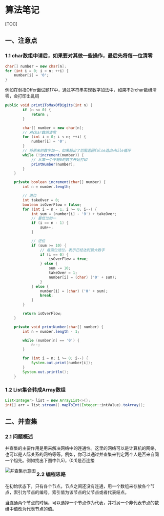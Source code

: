 # 算法笔记

[TOC]

## 一、注意点

### 1.1 char数组申请后，如果要对其做一些操作，最后先将每一位清零

```java
char[] number = new char[n];
for (int i = 0; i < n; ++i) {
    number[i] = '0';
}
```

例如在剑指Offer面试题17中，通过字符串实现数字加法中，如果不对char数组清零，会打印出乱码

```java
public void print1ToMaxOfDigits(int n) {
        if (n <= 0) {
            return ;
        }

        char[] number = new char[n];
   	 	// 对char数组清零
        for (int i = 0; i < n; ++i) {
            number[i] = '0';
        }
        // 将原来的数字加一，如果超出了范围返回false退出while循环
        while (!increment(number)) {
            // 从第一个不是0的数字开始打印
            printNumber(number);
        }
    }

    private boolean increment(char[] number) {
        int n = number.length;

        // 进位
        int takeOver = 0;
        boolean isOverFlow = false;
        for (int i = n - 1; i >= 0; i--) {
            int sum = (number[i] - '0') + takeOver;
            // 最低位加一
            if (i == n - 1) {
                sum++;
            }

            // 进位
            if (sum >= 10) {
                // 最高位进位，表示已经达到最大数字
                if (i == 0) {
                    isOverFlow = true;
                } else {
                    sum -= 10;
                    takeOver = 1;
                    number[i] = (char) ('0' + sum);
                }
            } else {
                number[i] = (char) ('0' + sum);
                break;
            }
        }

        return isOverFlow;
    }

    private void printNumber(char[] number) {
        int n = number.length - 1;

        while (number[n] == '0') {
            n--;
        }

        for (int i = n; i >= 0; i--) {
            System.out.print(number[i]);
        }
        System.out.println();
    }
```



### 1.2 List集合转成Array数组

```java
List<Integer> list = new ArrayList<>();
int[] arr = list.stream().mapToInt(Integer::intValue).toArray();
```



## 二、并查集

### 2.1 问题概述

并查集的主要作用是用来解决网络中的连通性。这里的网络可以是计算机的网络，也可以是人际关系的网络等等。例如，你可以通过并查集来判定两个人是否来自同一个祖先。例如找出下图中(1,5)，(0,1)是否连接

<img src="https://notetuchuang-1305953527.cos.ap-chengdu.myqcloud.com/images/%E7%AE%97%E6%B3%95/%E5%B9%B6%E6%9F%A5%E9%9B%86%E7%A4%BA%E6%84%8F%E5%9B%BE.png" align="left" alt="并查集示意图">

### 2.2 编程思路

在初始状态下，只有各个节点，节点之间还没有连通，用一个数组来存放各个节点，索引为节点的编号，索引值为该节点的父节点或者代表结点。

当连通两个节点的时候，可以选择一个节点作为代表，并将另一个非代表节点的数组中值改为代表节点的值。





<img src="" align="left" alt="">





<img src="" align="left" alt="">



<img src="" align="left" alt="">





<img src="" align="left" alt="">



<img src="" align="left" alt="">

<img src="" align="left" alt="">

<img src="" align="left" alt="">
